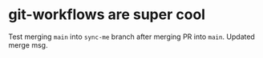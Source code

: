 # git-workflows are super cool

Test merging `main` into `sync-me` branch after merging PR into `main`. Updated merge msg.
